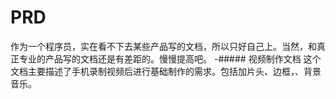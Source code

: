 # PRD
作为一个程序员，实在看不下去某些产品写的文档，所以只好自己上。当然，和真正专业的产品写的文档还是有差距的。慢慢提高吧。
-##### 视频制作文档
这个文档主要描述了手机录制视频后进行基础制作的需求。包括加片头、边框，、背景音乐。
